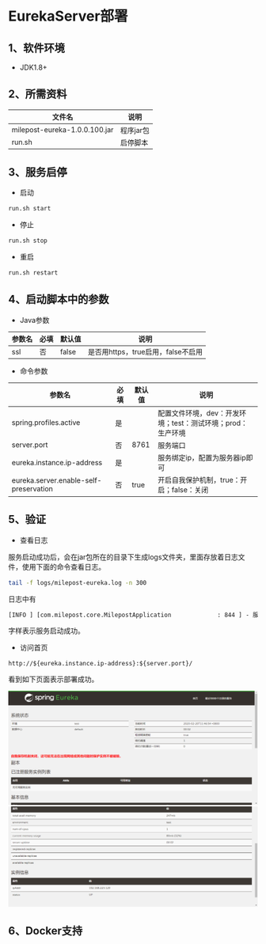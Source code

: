 # EurekaServer部署

## 1、软件环境
* JDK1.8+

## 2、所需资料

| 文件名                     | 说明       |
| -------------------------- | ---------- |
| milepost-eureka-1.0.0.100.jar | 程序jar包 |
| run.sh                     | 启停脚本   |

## 3、服务启停

* 启动

```bash
run.sh start
```

* 停止

```bash
run.sh stop
```

* 重启

```bash
run.sh restart
```

##  4、启动脚本中的参数
* Java参数

| 参数名 | 必填 | 默认值 | 说明 |
| -------| ----| ------| ---- |
| ssl   | 否   |false  |是否用https，true启用，false不启用|


* 命令参数

| 参数名                      | 必填 | 默认值 | 说明                                                         |
| ---------------------------| ---- | ------ | ------------------------------------------------------------ |
|spring.profiles.active|是|  |配置文件环境，dev：开发环境；test：测试环境；prod：生产环境
|server.port|否|8761|服务端口
|eureka.instance.ip-address|是|  |服务绑定ip，配置为服务器ip即可
|eureka.server.enable-self-preservation|    否| true|    开启自我保护机制，true：开启；false：关闭

## 5、验证


* 查看日志

服务启动成功后，会在jar包所在的目录下生成logs文件夹，里面存放着日志文件，使用下面的命令查看日志。
```bash
tail -f logs/milepost-eureka.log -n 300
```
日志中有
```html
[INFO ] [com.milepost.core.MilepostApplication             : 844 ] - 服务启动完毕。
```
字样表示服务启动成功。

* 访问首页

```
http://${eureka.instance.ip-address}:${server.port}/
```
看到如下页面表示部署成功。

![discovery.png](images/1.png)
![discovery.png](images/2.png)

## 6、Docker支持
